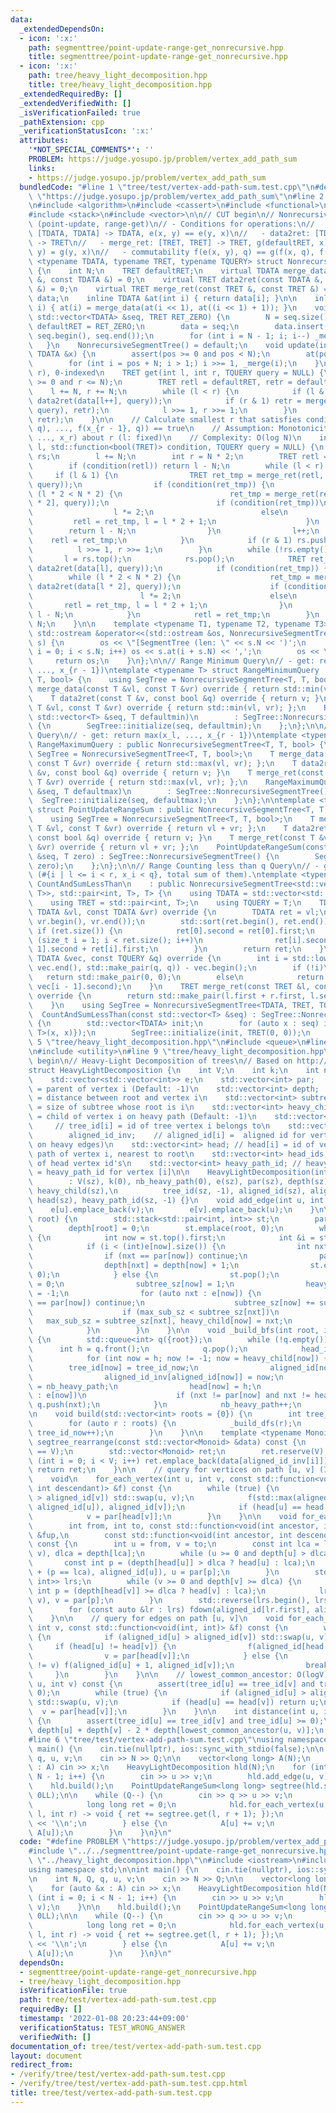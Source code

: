 ```yaml
---
data:
  _extendedDependsOn:
  - icon: ':x:'
    path: segmenttree/point-update-range-get_nonrecursive.hpp
    title: segmenttree/point-update-range-get_nonrecursive.hpp
  - icon: ':x:'
    path: tree/heavy_light_decomposition.hpp
    title: tree/heavy_light_decomposition.hpp
  _extendedRequiredBy: []
  _extendedVerifiedWith: []
  _isVerificationFailed: true
  _pathExtension: cpp
  _verificationStatusIcon: ':x:'
  attributes:
    '*NOT_SPECIAL_COMMENTS*': ''
    PROBLEM: https://judge.yosupo.jp/problem/vertex_add_path_sum
    links:
    - https://judge.yosupo.jp/problem/vertex_add_path_sum
  bundledCode: "#line 1 \"tree/test/vertex-add-path-sum.test.cpp\"\n#define PROBLEM\
    \ \"https://judge.yosupo.jp/problem/vertex_add_path_sum\"\n#line 2 \"segmenttree/point-update-range-get_nonrecursive.hpp\"\
    \n#include <algorithm>\n#include <cassert>\n#include <functional>\n#include <iostream>\n\
    #include <stack>\n#include <vector>\n\n// CUT begin\n// Nonrecursive Segment Tree\
    \ (point-update, range-get)\n// - Conditions for operations:\n//   - merge_data:\
    \ [TDATA, TDATA] -> TDATA, e(x, y) == e(y, x)\n//   - data2ret: [TDATA, TQUERY]\
    \ -> TRET\n//   - merge_ret: [TRET, TRET] -> TRET, g(defaultRET, x) == x, g(x,\
    \ y) = g(y, x)\n//   - commutability f(e(x, y), q) == g(f(x, q), f(y, q))\ntemplate\
    \ <typename TDATA, typename TRET, typename TQUERY> struct NonrecursiveSegmentTree\
    \ {\n    int N;\n    TRET defaultRET;\n    virtual TDATA merge_data(const TDATA\
    \ &, const TDATA &) = 0;\n    virtual TRET data2ret(const TDATA &, const TQUERY\
    \ &) = 0;\n    virtual TRET merge_ret(const TRET &, const TRET &) = 0;\n    std::vector<TDATA>\
    \ data;\n    inline TDATA &at(int i) { return data[i]; }\n\n    inline void _merge(int\
    \ i) { at(i) = merge_data(at(i << 1), at((i << 1) + 1)); }\n    void initialize(const\
    \ std::vector<TDATA> &seq, TRET RET_ZERO) {\n        N = seq.size();\n       \
    \ defaultRET = RET_ZERO;\n        data = seq;\n        data.insert(data.end(),\
    \ seq.begin(), seq.end());\n        for (int i = N - 1; i; i--) _merge(i);\n \
    \   }\n    NonrecursiveSegmentTree() = default;\n    void update(int pos, const\
    \ TDATA &x) {\n        assert(pos >= 0 and pos < N);\n        at(pos + N) = x;\n\
    \        for (int i = pos + N; i > 1;) i >>= 1, _merge(i);\n    }\n\n    // [l,\
    \ r), 0-indexed\n    TRET get(int l, int r, TQUERY query = NULL) {\n        assert(l\
    \ >= 0 and r <= N);\n        TRET retl = defaultRET, retr = defaultRET;\n    \
    \    l += N, r += N;\n        while (l < r) {\n            if (l & 1) retl = merge_ret(retl,\
    \ data2ret(data[l++], query));\n            if (r & 1) retr = merge_ret(data2ret(data[--r],\
    \ query), retr);\n            l >>= 1, r >>= 1;\n        }\n        return merge_ret(retl,\
    \ retr);\n    }\n\n    // Calculate smallest r that satisfies condition(g(f(x_l,\
    \ q), ..., f(x_{r - 1}, q)) == true\n    // Assumption: Monotonicity of g(x_l,\
    \ ..., x_r) about r (l: fixed)\n    // Complexity: O(log N)\n    int binary_search(int\
    \ l, std::function<bool(TRET)> condition, TQUERY query = NULL) {\n        std::stack<int>\
    \ rs;\n        l += N;\n        int r = N * 2;\n        TRET retl = defaultRET;\n\
    \        if (condition(retl)) return l - N;\n        while (l < r) {\n       \
    \     if (l & 1) {\n                TRET ret_tmp = merge_ret(retl, data2ret(data[l],\
    \ query));\n                if (condition(ret_tmp)) {\n                    while\
    \ (l * 2 < N * 2) {\n                        ret_tmp = merge_ret(retl, data2ret(data[l\
    \ * 2], query));\n                        if (condition(ret_tmp))\n          \
    \                  l *= 2;\n                        else\n                   \
    \         retl = ret_tmp, l = l * 2 + 1;\n                    }\n            \
    \        return l - N;\n                }\n                l++;\n            \
    \    retl = ret_tmp;\n            }\n            if (r & 1) rs.push(--r);\n  \
    \          l >>= 1, r >>= 1;\n        }\n        while (!rs.empty()) {\n     \
    \       l = rs.top();\n            rs.pop();\n            TRET ret_tmp = merge_ret(retl,\
    \ data2ret(data[l], query));\n            if (condition(ret_tmp)) {\n        \
    \        while (l * 2 < N * 2) {\n                    ret_tmp = merge_ret(retl,\
    \ data2ret(data[l * 2], query));\n                    if (condition(ret_tmp))\n\
    \                        l *= 2;\n                    else\n                 \
    \       retl = ret_tmp, l = l * 2 + 1;\n                }\n                return\
    \ l - N;\n            }\n            retl = ret_tmp;\n        }\n        return\
    \ N;\n    }\n\n    template <typename T1, typename T2, typename T3>\n    friend\
    \ std::ostream &operator<<(std::ostream &os, NonrecursiveSegmentTree<T1, T2, T3>\
    \ s) {\n        os << \"[SegmentTree (len: \" << s.N << ')';\n        for (int\
    \ i = 0; i < s.N; i++) os << s.at(i + s.N) << ',';\n        os << \"]\";\n   \
    \     return os;\n    }\n};\n\n// Range Minimum Query\n// - get: return min(x_l,\
    \ ..., x_{r - 1})\ntemplate <typename T> struct RangeMinimumQuery : public NonrecursiveSegmentTree<T,\
    \ T, bool> {\n    using SegTree = NonrecursiveSegmentTree<T, T, bool>;\n    T\
    \ merge_data(const T &vl, const T &vr) override { return std::min(vl, vr); };\n\
    \    T data2ret(const T &v, const bool &q) override { return v; }\n    T merge_ret(const\
    \ T &vl, const T &vr) override { return std::min(vl, vr); };\n    RangeMinimumQuery(const\
    \ std::vector<T> &seq, T defaultmin)\n        : SegTree::NonrecursiveSegmentTree()\
    \ {\n        SegTree::initialize(seq, defaultmin);\n    };\n};\n\n// Range Maximum\
    \ Query\n// - get: return max(x_l, ..., x_{r - 1})\ntemplate <typename T> struct\
    \ RangeMaximumQuery : public NonrecursiveSegmentTree<T, T, bool> {\n    using\
    \ SegTree = NonrecursiveSegmentTree<T, T, bool>;\n    T merge_data(const T &vl,\
    \ const T &vr) override { return std::max(vl, vr); };\n    T data2ret(const T\
    \ &v, const bool &q) override { return v; }\n    T merge_ret(const T &vl, const\
    \ T &vr) override { return std::max(vl, vr); };\n    RangeMaximumQuery(const std::vector<T>\
    \ &seq, T defaultmax)\n        : SegTree::NonrecursiveSegmentTree() {\n      \
    \  SegTree::initialize(seq, defaultmax);\n    };\n};\n\ntemplate <typename T>\
    \ struct PointUpdateRangeSum : public NonrecursiveSegmentTree<T, T, bool> {\n\
    \    using SegTree = NonrecursiveSegmentTree<T, T, bool>;\n    T merge_data(const\
    \ T &vl, const T &vr) override { return vl + vr; };\n    T data2ret(const T &v,\
    \ const bool &q) override { return v; }\n    T merge_ret(const T &vl, const T\
    \ &vr) override { return vl + vr; };\n    PointUpdateRangeSum(const std::vector<T>\
    \ &seq, T zero) : SegTree::NonrecursiveSegmentTree() {\n        SegTree::initialize(seq,\
    \ zero);\n    };\n};\n\n// Range Counting less than q Query\n// - get: return\
    \ (#{i | l <= i < r, x_i < q}, total sum of them).\ntemplate <typename T>\nstruct\
    \ CountAndSumLessThan\n    : public NonrecursiveSegmentTree<std::vector<std::pair<T,\
    \ T>>, std::pair<int, T>, T> {\n    using TDATA = std::vector<std::pair<T, T>>;\n\
    \    using TRET = std::pair<int, T>;\n    using TQUERY = T;\n    TDATA merge_data(const\
    \ TDATA &vl, const TDATA &vr) override {\n        TDATA ret = vl;\n        ret.insert(ret.end(),\
    \ vr.begin(), vr.end());\n        std::sort(ret.begin(), ret.end());\n       \
    \ if (ret.size()) {\n            ret[0].second = ret[0].first;\n            for\
    \ (size_t i = 1; i < ret.size(); i++)\n                ret[i].second = ret[i -\
    \ 1].second + ret[i].first;\n        }\n        return ret;\n    }\n    TRET data2ret(const\
    \ TDATA &vec, const TQUERY &q) override {\n        int i = std::lower_bound(vec.begin(),\
    \ vec.end(), std::make_pair(q, q)) - vec.begin();\n        if (!i)\n         \
    \   return std::make_pair(0, 0);\n        else\n            return std::make_pair(i,\
    \ vec[i - 1].second);\n    }\n    TRET merge_ret(const TRET &l, const TRET &r)\
    \ override {\n        return std::make_pair(l.first + r.first, l.second + r.second);\n\
    \    }\n    using SegTree = NonrecursiveSegmentTree<TDATA, TRET, TQUERY>;\n  \
    \  CountAndSumLessThan(const std::vector<T> &seq) : SegTree::NonrecursiveSegmentTree()\
    \ {\n        std::vector<TDATA> init;\n        for (auto x : seq) init.emplace_back(TDATA{std::pair<T,\
    \ T>(x, x)});\n        SegTree::initialize(init, TRET(0, 0));\n    }\n};\n#line\
    \ 5 \"tree/heavy_light_decomposition.hpp\"\n#include <queue>\n#line 7 \"tree/heavy_light_decomposition.hpp\"\
    \n#include <utility>\n#line 9 \"tree/heavy_light_decomposition.hpp\"\n\n// CUT\
    \ begin\n// Heavy-Light Decomposition of trees\n// Based on http://beet-aizu.hatenablog.com/entry/2017/12/12/235950\n\
    struct HeavyLightDecomposition {\n    int V;\n    int k;\n    int nb_heavy_path;\n\
    \    std::vector<std::vector<int>> e;\n    std::vector<int> par;         // par[i]\
    \ = parent of vertex i (Default: -1)\n    std::vector<int> depth;       // depth[i]\
    \ = distance between root and vertex i\n    std::vector<int> subtree_sz;  // subtree_sz[i]\
    \ = size of subtree whose root is i\n    std::vector<int> heavy_child; // heavy_child[i]\
    \ = child of vertex i on heavy path (Default: -1)\n    std::vector<int> tree_id;\
    \     // tree_id[i] = id of tree vertex i belongs to\n    std::vector<int> aligned_id,\n\
    \        aligned_id_inv;    // aligned_id[i] =  aligned id for vertex i (consecutive\
    \ on heavy edges)\n    std::vector<int> head; // head[i] = id of vertex on heavy\
    \ path of vertex i, nearest to root\n    std::vector<int> head_ids;      // consist\
    \ of head vertex id's\n    std::vector<int> heavy_path_id; // heavy_path_id[i]\
    \ = heavy_path_id for vertex [i]\n\n    HeavyLightDecomposition(int sz = 0)\n\
    \        : V(sz), k(0), nb_heavy_path(0), e(sz), par(sz), depth(sz), subtree_sz(sz),\
    \ heavy_child(sz),\n          tree_id(sz, -1), aligned_id(sz), aligned_id_inv(sz),\
    \ head(sz), heavy_path_id(sz, -1) {}\n    void add_edge(int u, int v) {\n    \
    \    e[u].emplace_back(v);\n        e[v].emplace_back(u);\n    }\n\n    void _build_dfs(int\
    \ root) {\n        std::stack<std::pair<int, int>> st;\n        par[root] = -1;\n\
    \        depth[root] = 0;\n        st.emplace(root, 0);\n        while (!st.empty())\
    \ {\n            int now = st.top().first;\n            int &i = st.top().second;\n\
    \            if (i < (int)e[now].size()) {\n                int nxt = e[now][i++];\n\
    \                if (nxt == par[now]) continue;\n                par[nxt] = now;\n\
    \                depth[nxt] = depth[now] + 1;\n                st.emplace(nxt,\
    \ 0);\n            } else {\n                st.pop();\n                int max_sub_sz\
    \ = 0;\n                subtree_sz[now] = 1;\n                heavy_child[now]\
    \ = -1;\n                for (auto nxt : e[now]) {\n                    if (nxt\
    \ == par[now]) continue;\n                    subtree_sz[now] += subtree_sz[nxt];\n\
    \                    if (max_sub_sz < subtree_sz[nxt])\n                     \
    \   max_sub_sz = subtree_sz[nxt], heavy_child[now] = nxt;\n                }\n\
    \            }\n        }\n    }\n\n    void _build_bfs(int root, int tree_id_now)\
    \ {\n        std::queue<int> q({root});\n        while (!q.empty()) {\n      \
    \      int h = q.front();\n            q.pop();\n            head_ids.emplace_back(h);\n\
    \            for (int now = h; now != -1; now = heavy_child[now]) {\n        \
    \        tree_id[now] = tree_id_now;\n                aligned_id[now] = k++;\n\
    \                aligned_id_inv[aligned_id[now]] = now;\n                heavy_path_id[now]\
    \ = nb_heavy_path;\n                head[now] = h;\n                for (int nxt\
    \ : e[now])\n                    if (nxt != par[now] and nxt != heavy_child[now])\
    \ q.push(nxt);\n            }\n            nb_heavy_path++;\n        }\n    }\n\
    \n    void build(std::vector<int> roots = {0}) {\n        int tree_id_now = 0;\n\
    \        for (auto r : roots) {\n            _build_dfs(r);\n            _build_bfs(r,\
    \ tree_id_now++);\n        }\n    }\n\n    template <typename Monoid>\n    std::vector<Monoid>\
    \ segtree_rearrange(const std::vector<Monoid> &data) const {\n        assert(int(data.size())\
    \ == V);\n        std::vector<Monoid> ret;\n        ret.reserve(V);\n        for\
    \ (int i = 0; i < V; i++) ret.emplace_back(data[aligned_id_inv[i]]);\n       \
    \ return ret;\n    }\n\n    // query for vertices on path [u, v] (INCLUSIVE)\n\
    \    void\n    for_each_vertex(int u, int v, const std::function<void(int ancestor,\
    \ int descendant)> &f) const {\n        while (true) {\n            if (aligned_id[u]\
    \ > aligned_id[v]) std::swap(u, v);\n            f(std::max(aligned_id[head[v]],\
    \ aligned_id[u]), aligned_id[v]);\n            if (head[u] == head[v]) break;\n\
    \            v = par[head[v]];\n        }\n    }\n\n    void for_each_vertex_noncommutative(\n\
    \        int from, int to, const std::function<void(int ancestor, int descendant)>\
    \ &fup,\n        const std::function<void(int ancestor, int descendant)> &fdown)\
    \ const {\n        int u = from, v = to;\n        const int lca = lowest_common_ancestor(u,\
    \ v), dlca = depth[lca];\n        while (u >= 0 and depth[u] > dlca) {\n     \
    \       const int p = (depth[head[u]] > dlca ? head[u] : lca);\n            fup(aligned_id[p]\
    \ + (p == lca), aligned_id[u]), u = par[p];\n        }\n        std::vector<std::pair<int,\
    \ int>> lrs;\n        while (v >= 0 and depth[v] >= dlca) {\n            const\
    \ int p = (depth[head[v]] >= dlca ? head[v] : lca);\n            lrs.emplace_back(p,\
    \ v), v = par[p];\n        }\n        std::reverse(lrs.begin(), lrs.end());\n\
    \        for (const auto &lr : lrs) fdown(aligned_id[lr.first], aligned_id[lr.second]);\n\
    \    }\n\n    // query for edges on path [u, v]\n    void for_each_edge(int u,\
    \ int v, const std::function<void(int, int)> &f) const {\n        while (true)\
    \ {\n            if (aligned_id[u] > aligned_id[v]) std::swap(u, v);\n       \
    \     if (head[u] != head[v]) {\n                f(aligned_id[head[v]], aligned_id[v]);\n\
    \                v = par[head[v]];\n            } else {\n                if (u\
    \ != v) f(aligned_id[u] + 1, aligned_id[v]);\n                break;\n       \
    \     }\n        }\n    }\n\n    // lowest_common_ancestor: O(logV)\n    int lowest_common_ancestor(int\
    \ u, int v) const {\n        assert(tree_id[u] == tree_id[v] and tree_id[u] >=\
    \ 0);\n        while (true) {\n            if (aligned_id[u] > aligned_id[v])\
    \ std::swap(u, v);\n            if (head[u] == head[v]) return u;\n          \
    \  v = par[head[v]];\n        }\n    }\n\n    int distance(int u, int v) const\
    \ {\n        assert(tree_id[u] == tree_id[v] and tree_id[u] >= 0);\n        return\
    \ depth[u] + depth[v] - 2 * depth[lowest_common_ancestor(u, v)];\n    }\n};\n\
    #line 6 \"tree/test/vertex-add-path-sum.test.cpp\"\nusing namespace std;\n\nint\
    \ main() {\n    cin.tie(nullptr), ios::sync_with_stdio(false);\n\n    int N, Q,\
    \ q, u, v;\n    cin >> N >> Q;\n\n    vector<long long> A(N);\n    for (auto &x\
    \ : A) cin >> x;\n    HeavyLightDecomposition hld(N);\n    for (int i = 0; i <\
    \ N - 1; i++) {\n        cin >> u >> v;\n        hld.add_edge(u, v);\n    }\n\n\
    \    hld.build();\n    PointUpdateRangeSum<long long> segtree(hld.segtree_rearrange(A),\
    \ 0LL);\n\n    while (Q--) {\n        cin >> q >> u >> v;\n        if (q) {\n\
    \            long long ret = 0;\n            hld.for_each_vertex(u, v, [&](int\
    \ l, int r) -> void { ret += segtree.get(l, r + 1); });\n            cout << ret\
    \ << '\\n';\n        } else {\n            A[u] += v;\n            segtree.update(hld.aligned_id[u],\
    \ A[u]);\n        }\n    }\n}\n"
  code: "#define PROBLEM \"https://judge.yosupo.jp/problem/vertex_add_path_sum\"\n\
    #include \"../../segmenttree/point-update-range-get_nonrecursive.hpp\"\n#include\
    \ \"../heavy_light_decomposition.hpp\"\n#include <iostream>\n#include <vector>\n\
    using namespace std;\n\nint main() {\n    cin.tie(nullptr), ios::sync_with_stdio(false);\n\
    \n    int N, Q, q, u, v;\n    cin >> N >> Q;\n\n    vector<long long> A(N);\n\
    \    for (auto &x : A) cin >> x;\n    HeavyLightDecomposition hld(N);\n    for\
    \ (int i = 0; i < N - 1; i++) {\n        cin >> u >> v;\n        hld.add_edge(u,\
    \ v);\n    }\n\n    hld.build();\n    PointUpdateRangeSum<long long> segtree(hld.segtree_rearrange(A),\
    \ 0LL);\n\n    while (Q--) {\n        cin >> q >> u >> v;\n        if (q) {\n\
    \            long long ret = 0;\n            hld.for_each_vertex(u, v, [&](int\
    \ l, int r) -> void { ret += segtree.get(l, r + 1); });\n            cout << ret\
    \ << '\\n';\n        } else {\n            A[u] += v;\n            segtree.update(hld.aligned_id[u],\
    \ A[u]);\n        }\n    }\n}\n"
  dependsOn:
  - segmenttree/point-update-range-get_nonrecursive.hpp
  - tree/heavy_light_decomposition.hpp
  isVerificationFile: true
  path: tree/test/vertex-add-path-sum.test.cpp
  requiredBy: []
  timestamp: '2022-01-08 20:23:44+09:00'
  verificationStatus: TEST_WRONG_ANSWER
  verifiedWith: []
documentation_of: tree/test/vertex-add-path-sum.test.cpp
layout: document
redirect_from:
- /verify/tree/test/vertex-add-path-sum.test.cpp
- /verify/tree/test/vertex-add-path-sum.test.cpp.html
title: tree/test/vertex-add-path-sum.test.cpp
---
```

